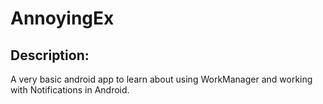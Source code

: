 # AnnoyingEx
## Description: 
A very basic android app to learn about using WorkManager and working with Notifications in Android.
